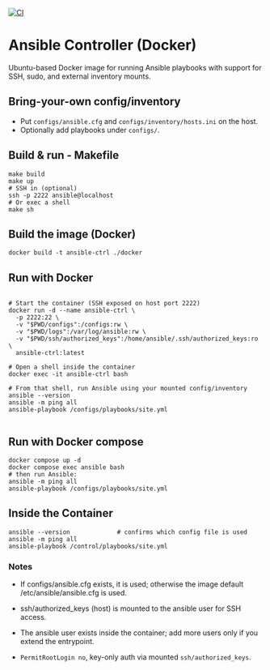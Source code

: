 [![CI](https://github.com/allamiro/ansible-controller/actions/workflows/docker-image.yml/badge.svg?branch=main)](https://github.com/allamiro/ansible-controller/actions/workflows/docker-image.yml)

# Ansible Controller (Docker)

Ubuntu-based Docker image for running Ansible playbooks with support for SSH, sudo, and external inventory mounts.


## Bring-your-own config/inventory

- Put `configs/ansible.cfg` and `configs/inventory/hosts.ini` on the host.
- Optionally add playbooks under `configs/`.

## Build & run - Makefile

```
make build
make up
# SSH in (optional)
ssh -p 2222 ansible@localhost
# Or exec a shell
make sh
```

## Build the image (Docker)

```
docker build -t ansible-ctrl ./docker

```
## Run with Docker 

```

# Start the container (SSH exposed on host port 2222)
docker run -d --name ansible-ctrl \
  -p 2222:22 \
  -v "$PWD/configs":/configs:rw \
  -v "$PWD/logs":/var/log/ansible:rw \
  -v "$PWD/ssh/authorized_keys":/home/ansible/.ssh/authorized_keys:ro \
  ansible-ctrl:latest

# Open a shell inside the container
docker exec -it ansible-ctrl bash

# From that shell, run Ansible using your mounted config/inventory
ansible --version
ansible -m ping all
ansible-playbook /configs/playbooks/site.yml


```


## Run with Docker compose


```
docker compose up -d
docker compose exec ansible bash
# then run Ansible:
ansible -m ping all
ansible-playbook /configs/playbooks/site.yml

```


## Inside the Container 

```
ansible --version             # confirms which config file is used
ansible -m ping all
ansible-playbook /control/playbooks/site.yml
```


### Notes

* If configs/ansible.cfg exists, it is used; otherwise the image default /etc/ansible/ansible.cfg is used.

* ssh/authorized_keys (host) is mounted to the ansible user for SSH access.

* The ansible user exists inside the container; add more users only if you extend the entrypoint.

* ```PermitRootLogin no```, key-only auth via mounted ```ssh/authorized_keys```.